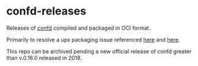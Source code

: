 # confd-releases

Releases of [confd](https://github.com/kelseyhightower/confd) compiled and packaged in OCI format.

Primarily to resolve a upx packaging issue referenced [here](https://github.com/kelseyhightower/confd/issues/875) and [here](https://github.com/balena-io/balena-monitor/issues/549).

This repo can be archived pending a new official release of confd greater than v.0.16.0 released in 2018.
